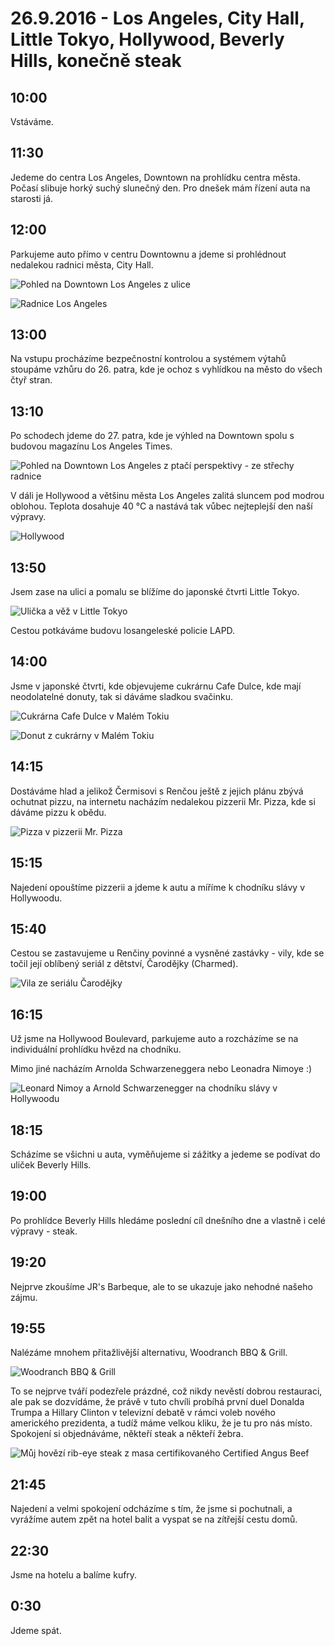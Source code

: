 # 26.9.2016 - Los Angeles, City Hall, Little Tokyo, Hollywood, Beverly Hills, konečně steak

## 10:00

Vstáváme.

## 11:30

Jedeme do centra Los Angeles, Downtown na prohlídku centra města. Počasí slibuje horký suchý slunečný den. Pro dnešek mám řízení auta na starosti já.

## 12:00

Parkujeme auto přímo v centru Downtownu a jdeme si prohlédnout nedalekou radnici města, City Hall.

![Pohled na Downtown Los Angeles z ulice](images/20160926/20160926_123038.jpg)

![Radnice Los Angeles](images/20160926/20160926_123207.jpg)

## 13:00

Na vstupu procházíme bezpečnostní kontrolou a systémem výtahů stoupáme vzhůru do 26. patra, kde je ochoz s vyhlídkou na město do všech čtyř stran.

## 13:10

Po schodech jdeme do 27. patra, kde je výhled na Downtown spolu s budovou magazínu Los Angeles Times.

![Pohled na Downtown Los Angeles z ptačí perspektivy - ze střechy radnice](images/20160926/DSC_3177-DSC_3179.jpg)

V dáli je Hollywood a většinu města Los Angeles zalitá sluncem pod modrou oblohou. Teplota dosahuje 40 °C a nastává tak vůbec nejteplejší den naší výpravy.
 
 ![Hollywood](images/20160926/DSC_3172-DSC_3176.jpg)

## 13:50

Jsem zase na ulici a pomalu se blížíme do japonské čtvrti Little Tokyo.

![Ulička a věž v Little Tokyo](images/20160926/20160926_141548.jpg)

Cestou potkáváme budovu losangeleské policie LAPD.

## 14:00

Jsme v japonské čtvrti, kde objevujeme cukrárnu Cafe Dulce, kde mají neodolatelné donuty, tak si dáváme sladkou svačinku.

![Cukrárna Cafe Dulce v Malém Tokiu](images/20160926/20160926_140700.jpg)

![Donut z cukrárny v Malém Tokiu](images/20160926/20160926_140820.jpg)

## 14:15

Dostáváme hlad a jelikož Čermisovi s Renčou ještě z jejich plánu zbývá ochutnat pizzu, na internetu nacházím nedalekou pizzerii Mr. Pizza, kde si dáváme pizzu k obědu.

![Pizza v pizzerii Mr. Pizza](images/20160926/20160926_143447.jpg)

## 15:15

Najedení opouštíme pizzerii a jdeme k autu a míříme k chodníku slávy v Hollywoodu.

## 15:40

Cestou se zastavujeme u Renčiny povinné a vysněné zastávky - vily, kde se točil její oblíbený seriál z dětství, Čarodějky (Charmed).

![Vila ze seriálu Čarodějky](images/20160926/20160926_155241.jpg)

## 16:15

Už jsme na Hollywood Boulevard, parkujeme auto a rozcházíme se na individuální prohlídku hvězd na chodníku.

Mimo jiné nacházím Arnolda Schwarzeneggera nebo Leonadra Nimoye :)

![Leonard Nimoy a Arnold Schwarzenegger na chodníku slávy v Hollywoodu](images/20160926/20160926_165709.jpg)

## 18:15

Scházíme se všichni u auta, vyměňujeme si zážitky a jedeme se podívat do uliček Beverly Hills.

## 19:00

Po prohlídce Beverly Hills hledáme poslední cíl dnešního dne a vlastně i celé výpravy - steak.

## 19:20

Nejprve zkoušíme JR's Barbeque, ale to se ukazuje jako nehodné našeho zájmu.

## 19:55

Nalézáme mnohem přitažlivější alternativu, Woodranch BBQ & Grill.

![Woodranch BBQ & Grill](images/20160926/20160926_200134.jpg)

To se nejprve tváří podezřele prázdné, což nikdy nevěstí dobrou restauraci, ale pak se dozvídáme, že právě v tuto chvíli probíhá první duel Donalda Trumpa a Hillary Clinton v televizní debatě v rámci voleb nového amerického prezidenta, a tudíž máme velkou kliku, že je tu pro nás místo. Spokojení si objednáváme, někteří steak a někteří žebra.

![Můj hovězí rib-eye steak z masa certifikovaného Certified Angus Beef](images/20160926/20160926_204119.jpg)

## 21:45

Najedení a velmi spokojení odcházíme s tím, že jsme si pochutnali, a vyrážíme autem zpět na hotel balit a vyspat se na zítřejší cestu domů.

## 22:30

Jsme na hotelu a balíme kufry.

## 0:30

Jdeme spát.
